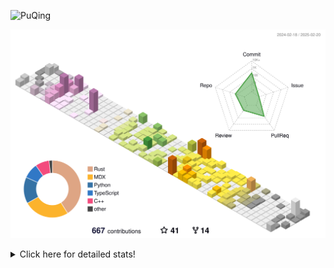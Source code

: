 ![PuQing](https://user-images.githubusercontent.com/27223114/171565019-9a56fae6-b08b-421f-99db-7e830da42371.png)

![](./profile-3d-contrib/profile-season-animate.svg)

<details>
<summary>Click here for detailed stats!</summary>

<!--START_SECTION:waka-->
![Lines of code](https://img.shields.io/badge/From%20Hello%20World%20I%27ve%20Written-1.8%20million%20lines%20of%20code-blue)

**🐱 My GitHub Data** 

> 📦 431.3 kB Used in GitHub's Storage 
 > 
> 🏆 58 Contributions in the Year 2025
 > 
> 🚫 Not Opted to Hire
 > 
> 📜 39 Public Repositories 
 > 
> 🔑 33 Private Repositories 
 > 
**I'm an Early 🐤** 

```text
🌞 Morning                785 commits         ██░░░░░░░░░░░░░░░░░░░░░░░   08.47 % 
🌆 Daytime                4159 commits        ███████████░░░░░░░░░░░░░░   44.87 % 
🌃 Evening                2129 commits        ██████░░░░░░░░░░░░░░░░░░░   22.97 % 
🌙 Night                  2197 commits        ██████░░░░░░░░░░░░░░░░░░░   23.70 % 
```


📊 **This Week I Spent My Time On** 

```text
💬 Programming Languages: 
Other                    8 hrs 22 mins       ███████░░░░░░░░░░░░░░░░░░   26.20 % 
Rust                     4 hrs 42 mins       ████░░░░░░░░░░░░░░░░░░░░░   14.72 % 
Reading Paper            4 hrs 24 mins       ███░░░░░░░░░░░░░░░░░░░░░░   13.80 % 
Writing Paper            2 hrs 48 mins       ██░░░░░░░░░░░░░░░░░░░░░░░   08.75 % 
C++                      2 hrs 31 mins       ██░░░░░░░░░░░░░░░░░░░░░░░   07.88 % 

🔥 Editors: 
VS Code                  11 hrs 47 mins      █████████░░░░░░░░░░░░░░░░   36.84 % 
Ghostty                  4 hrs 32 mins       ████░░░░░░░░░░░░░░░░░░░░░   14.19 % 
Zotero                   4 hrs 24 mins       ███░░░░░░░░░░░░░░░░░░░░░░   13.80 % 
Telegram                 2 hrs 57 mins       ██░░░░░░░░░░░░░░░░░░░░░░░   09.24 % 
Texifier                 2 hrs 48 mins       ██░░░░░░░░░░░░░░░░░░░░░░░   08.75 % 

💻 Operating System: 
Mac                      20 hrs 12 mins      ████████████████░░░░░░░░░   63.16 % 
WSL                      8 hrs 55 mins       ███████░░░░░░░░░░░░░░░░░░   27.89 % 
Linux                    2 hrs 38 mins       ██░░░░░░░░░░░░░░░░░░░░░░░   08.26 % 
Windows                  13 mins             ░░░░░░░░░░░░░░░░░░░░░░░░░   00.69 % 
```


<!--END_SECTION:waka-->
</details>

